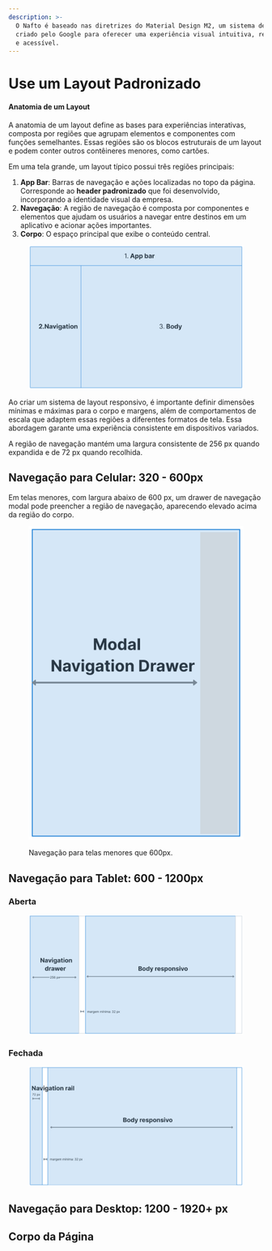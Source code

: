 ```yaml
---
description: >-
  O Nafto é baseado nas diretrizes do Material Design M2, um sistema de design
  criado pelo Google para oferecer uma experiência visual intuitiva, responsiva
  e acessível.
---
```


# Use um Layout Padronizado

#### Anatomia de um Layout

A anatomia de um layout define as bases para experiências interativas, composta por regiões que agrupam elementos e componentes com funções semelhantes. Essas regiões são os blocos estruturais de um layout e podem conter outros contêineres menores, como cartões.

Em uma tela grande, um layout típico possui três regiões principais:

1. **App Bar**: Barras de navegação e ações localizadas no topo da página. Corresponde ao **header padronizado**  que foi desenvolvido, incorporando a identidade visual da empresa.
2. **Navegação**: A região de navegação é composta por componentes e elementos que ajudam os usuários a navegar entre destinos em um aplicativo e acionar ações importantes.
3. **Corpo**: O espaço principal que exibe o conteúdo central.

<figure><img src="../../.gitbook/assets/layout-desktop.png" alt=""><figcaption></figcaption></figure>

Ao criar um sistema de layout responsivo, é importante definir dimensões mínimas e máximas para o corpo e margens, além de comportamentos de escala que adaptem essas regiões a diferentes formatos de tela. Essa abordagem garante uma experiência consistente em dispositivos variados.

A região de navegação mantém uma largura consistente de 256 px quando expandida e de 72 px quando recolhida.

## Navegação para Celular: 320 - 600px

Em telas menores, com largura abaixo de 600 px, um drawer de navegação modal pode preencher a região de navegação, aparecendo elevado acima da região do corpo.

<figure><img src="../../.gitbook/assets/modal-navigation-drawer (1).png" alt=""><figcaption><p>Navegação para telas menores que 600px.</p></figcaption></figure>



## Navegação para Tablet: 600 - 1200px

### Aberta

<figure><img src="../../.gitbook/assets/navegacao-aberta (1).png" alt=""><figcaption></figcaption></figure>

### Fechada

<figure><img src="../../.gitbook/assets/navegacao-fechada-tablet (1).png" alt=""><figcaption></figcaption></figure>





## Navegação para Desktop:  1200 - 1920+ px

##

## Corpo da Página



